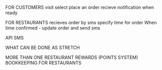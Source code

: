 FOR CUSTOMERS
visit
select 
place an order
recieve notification when ready


FOR RESTAURANTS
recieves order by sms
specify time for order
When time confirmed - update order and send sms


API SMS

WHAT CAN BE DONE AS STRETCH

MORE THAN ONE RESTAURANT 
REWARDS (POINTS SYSTEM)
BOOKKEEPING FOR RESTAURANTS
